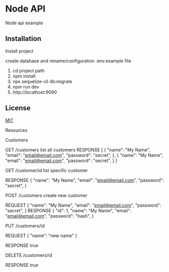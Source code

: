 # Node API

Node api example

## Installation

Install project

create database and rename/configuration .env.example file

1. cd project path
2. npm install
3. npx sequelize-cli db:migrate
4. npm run dev
4. http://localhost:9090

## License
[MIT](https://choosealicense.com/licenses/mit/)

Resources

Customers

GET /customers list all customers
  RESPONSE
    [
      {
        "name": "My Name",
        "email": "email@email.com",
        "password": "secret",
      },
      {
        "name": "My Name",
        "email": "email@email.com",
        "password": "secret",
      }
    ]
    
GET /customer/id list specific customer
  
RESPONSE
  {
    "name": "My Name",
    "email": "email@email.com",
    "password": "secret",
  }  
  
POST /customers create new customer

REQUEST
  {
    "name": "My Name",
    "email": "email@email.com",
    "password": "secret",
  }
RESPONSE
  {
    "id": 1,
    "name": "My Name",
    "email": "email@email.com",
    "password": "hash",
  }

PUT /customers/id

REQUEST
{
  "name": "new name"
}

RESPONSE
true

DELETE /customers/id

RESPONSE
true
